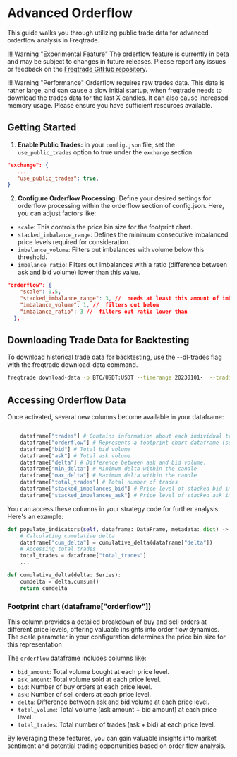 # Advanced Orderflow

This guide walks you through utilizing public trade data for advanced orderflow analysis in Freqtrade.

!!! Warning "Experimental Feature"
    The orderflow feature is currently in beta and may be subject to changes in future releases. Please report any issues or feedback on the [Freqtrade GitHub repository](https://github.com/freqtrade/freqtrade/issues).

!!! Warning "Performance"
    Orderflow requires raw trades data. This data is rather large, and can cause a slow initial startup, when freqtrade needs to download the trades data for the last X candles. It can also cause increased memory usage. Please ensure you have sufficient resources available.

## Getting Started

1. **Enable Public Trades:** in your `config.json` file, set the `use_public_trades` option to true under the `exchange` section.

```json
"exchange": {
   ...
   "use_public_trades": true,
}
```

2. **Configure Orderflow Processing:** Define your desired settings for orderflow processing within the orderflow section of config.json. Here, you can adjust factors like:

- `scale`: This controls the price bin size for the footprint chart.
- `stacked_imbalance_range`: Defines the minimum consecutive imbalanced price levels required for consideration.
- `imbalance_volume`: Filters out imbalances with volume below this threshold.
- `imbalance_ratio`: Filters out imbalances with a ratio (difference between ask and bid volume) lower than this value.

```json
"orderflow": {
    "scale": 0.5, 
    "stacked_imbalance_range": 3, //  needs at least this amount of imbalance next to each other
    "imbalance_volume": 1, //  filters out below
    "imbalance_ratio": 3 //  filters out ratio lower than
  },
```

## Downloading Trade Data for Backtesting

To download historical trade data for backtesting, use the --dl-trades flag with the freqtrade download-data command.

```bash
freqtrade download-data -p BTC/USDT:USDT --timerange 20230101-  --trading-mode futures  --timeframes 5m --dl-trades
```

## Accessing Orderflow Data

Once activated, several new columns become available in your dataframe:
``` python

    dataframe["trades"] # Contains information about each individual trade.
    dataframe["orderflow"] # Represents a footprint chart dataframe (see below)
    dataframe["bid"] # Total bid volume 
    dataframe["ask"] # Total ask volume
    dataframe["delta"] # Difference between ask and bid volume.
    dataframe["min_delta"] # Minimum delta within the candle
    dataframe["max_delta"] # Maximum delta within the candle
    dataframe["total_trades"] # Total number of trades
    dataframe["stacked_imbalances_bid"] # Price level of stacked bid imbalance 
    dataframe["stacked_imbalances_ask"] # Price level of stacked ask imbalance  
```

You can access these columns in your strategy code for further analysis. Here's an example:

``` python
def populate_indicators(self, dataframe: DataFrame, metadata: dict) -> DataFrame:
    # Calculating cumulative delta
    dataframe["cum_delta"] = cumulative_delta(dataframe["delta"])
    # Accessing total trades
    total_trades = dataframe["total_trades"]
    ...

def cumulative_delta(delta: Series):
    cumdelta = delta.cumsum()
    return cumdelta

```

### Footprint chart (dataframe["orderflow"])

This column provides a detailed breakdown of buy and sell orders at different price levels, offering valuable insights into order flow dynamics. The scale parameter in your configuration determines the price bin size for this representation

The `orderflow` dataframe includes columns like:

- `bid_amount`: Total volume bought at each price level.
- `ask_amount`: Total volume sold at each price level.
- `bid`: Number of buy orders at each price level.
- `ask`: Number of sell orders at each price level.
- `delta`: Difference between ask and bid volume at each price level.
- `total_volume`: Total volume (ask amount + bid amount) at each price level.
- `total_trades`: Total number of trades (ask + bid) at each price level.


By leveraging these features, you can gain valuable insights into market sentiment and potential trading opportunities based on order flow analysis.
